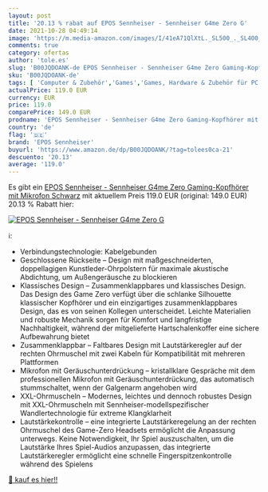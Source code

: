 ```yaml
---
layout: post
title: '20.13 % rabat auf EPOS Sennheiser - Sennheiser G4me Zero G'
date: 2021-10-28 04:49:14
image: 'https://m.media-amazon.com/images/I/41eA71QlXtL._SL500_._SL400_.jpg'
comments: true
category: ofertas
author: 'tole.es'
slug: 'B00JQDOANK-de EPOS Sennheiser - Sennheiser G4me Zero Gaming-Kopfhörer...'
sku: 'B00JQDOANK-de'
tags: [ 'Computer & Zubehör','Games','Games, Hardware & Zubehör für PC','Gaming-Headsets für PC','Zubehör für PC','epos sennheiser', ]
actualPrice: 119.0 EUR
currency: EUR
price: 119.0
comparePrice: 149.0 EUR
prodname: 'EPOS Sennheiser - Sennheiser G4me Zero Gaming-Kopfhörer mit Mikrofon Schwarz'
country: 'de'
flag: '🇩🇪'
brand: 'EPOS Sennheiser'
buyurl: 'https://www.amazon.de/dp/B00JQDOANK/?tag=tolees0ca-21'
descuento: '20.13'
average: '119.0'
---
```


Es gibt ein [EPOS Sennheiser - Sennheiser G4me Zero Gaming-Kopfhörer mit Mikrofon Schwarz](https://www.amazon.de/dp/B00JQDOANK/?tag=tolees0ca-21) mit aktuellem Preis 119.0 EUR (original: 149.0 EUR) 20.13 % Rabatt hier:

[![EPOS Sennheiser - Sennheiser G4me Zero G](https://m.media-amazon.com/images/I/41eA71QlXtL._SL500_._SL400_.jpg)](https://www.amazon.de/dp/B00JQDOANK/?tag=tolees0ca-21)

ℹ️:

- Verbindungstechnologie: Kabelgebunden
- Geschlossene Rückseite – Design mit maßgeschneiderten, doppellagigen Kunstleder-Ohrpolstern für maximale akustische Abdichtung, um Außengeräusche zu blockieren
- Klassisches Design – Zusammenklappbares und klassisches Design. Das Design des Game Zero verfügt über die schlanke Silhouette klassischer Kopfhörer und ein einzigartiges zusammenklappbares Design, das es von seinen Kollegen unterscheidet. Leichte Materialien und robuste Mechanik sorgen für Komfort und langfristige Nachhaltigkeit, während der mitgelieferte Hartschalenkoffer eine sichere Aufbewahrung bietet
- Zusammenklappbar – Faltbares Design mit Lautstärkeregler auf der rechten Ohrmuschel mit zwei Kabeln für Kompatibilität mit mehreren Plattformen
- Mikrofon mit Geräuschunterdrückung – kristallklare Gespräche mit dem professionellen Mikrofon mit Geräuschunterdrückung, das automatisch stummschaltet, wenn der Galgenarm angehoben wird
- XXL-Ohrmuscheln – Modernes, leichtes und dennoch robustes Design mit XXL-Ohrmuscheln mit Sennheiser-modellspezifischer Wandlertechnologie für extreme Klangklarheit
- Lautstärkekontrolle – eine integrierte Lautstärkeregelung an der rechten Ohrmuschel des Game-Zero Headsets ermöglicht die Anpassung unterwegs. Keine Notwendigkeit, Ihr Spiel auszuschalten, um die Lautstärke Ihres Spiel-Audios anzupassen, das integrierte Lautstärkeregler ermöglicht eine schnelle Fingerspitzenkontrolle während des Spielens

[🛒 kauf es hier!!](https://www.amazon.de/dp/B00JQDOANK/?tag=tolees0ca-21)
